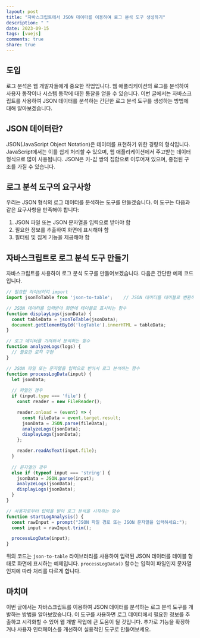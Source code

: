 ```yaml
---
layout: post
title: "자바스크립트에서 JSON 데이터를 이용하여 로그 분석 도구 생성하기"
description: " "
date: 2023-09-15
tags: [vuejs]
comments: true
share: true
---
```


## 도입
로그 분석은 웹 개발자들에게 중요한 작업입니다. 웹 애플리케이션의 로그를 분석하여 사용자 동작이나 시스템 동작에 대한 통찰을 얻을 수 있습니다. 이번 글에서는 자바스크립트를 사용하여 JSON 데이터를 분석하는 간단한 로그 분석 도구를 생성하는 방법에 대해 알아보겠습니다.

## JSON 데이터란?
JSON(JavaScript Object Notation)은 데이터를 표현하기 위한 경량의 형식입니다. JavaScript에서는 이를 쉽게 처리할 수 있으며, 웹 애플리케이션에서 주고받는 데이터 형식으로 많이 사용됩니다. JSON은 키-값 쌍의 집합으로 이루어져 있으며, 중첩된 구조를 가질 수 있습니다.

## 로그 분석 도구의 요구사항
우리는 JSON 형식의 로그 데이터를 분석하는 도구를 만들겠습니다. 이 도구는 다음과 같은 요구사항을 만족해야 합니다:

1. JSON 파일 또는 JSON 문자열을 입력으로 받아야 함
2. 필요한 정보를 추출하여 화면에 표시해야 함
3. 필터링 및 집계 기능을 제공해야 함

## 자바스크립트로 로그 분석 도구 만들기
자바스크립트를 사용하여 로그 분석 도구를 만들어보겠습니다. 다음은 간단한 예제 코드입니다.

```javascript
// 필요한 라이브러리 import
import jsonToTable from 'json-to-table';    // JSON 데이터를 테이블로 변환하는 라이브러리

// JSON 데이터를 입력받아 화면에 테이블로 표시하는 함수
function displayLogs(jsonData) {
  const tableData = jsonToTable(jsonData);
  document.getElementById('logTable').innerHTML = tableData;
}

// 로그 데이터를 가져와서 분석하는 함수
function analyzeLogs(logs) {
  // 필요한 로직 구현
}

// JSON 파일 또는 문자열을 입력으로 받아서 로그 분석하는 함수
function processLogData(input) {
  let jsonData;
  
  // 파일인 경우
  if (input.type === 'file') {
    const reader = new FileReader();

    reader.onload = (event) => {
      const fileData = event.target.result;
      jsonData = JSON.parse(fileData);
      analyzeLogs(jsonData);
      displayLogs(jsonData);
    };

    reader.readAsText(input.file);
  }
  
  // 문자열인 경우
  else if (typeof input === 'string') {
    jsonData = JSON.parse(input);
    analyzeLogs(jsonData);
    displayLogs(jsonData);
  }
}

// 사용자로부터 입력을 받아 로그 분석을 시작하는 함수
function startLogAnalysis() {
  const rawInput = prompt("JSON 파일 경로 또는 JSON 문자열을 입력하세요:");
  const input = rawInput.trim();

  processLogData(input);
}
```

위의 코드는 `json-to-table` 라이브러리를 사용하여 입력된 JSON 데이터를 테이블 형태로 화면에 표시하는 예제입니다. `processLogData()` 함수는 입력이 파일인지 문자열인지에 따라 처리를 다르게 합니다.

## 마치며
이번 글에서는 자바스크립트를 이용하여 JSON 데이터를 분석하는 로그 분석 도구를 개발하는 방법을 알아보았습니다. 이 도구를 사용하면 로그 데이터에서 필요한 정보를 추출하고 시각화할 수 있어 웹 개발 작업에 큰 도움이 될 것입니다. 추가로 기능을 확장하거나 사용자 인터페이스를 개선하여 실용적인 도구로 만들어보세요.